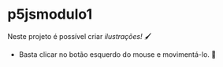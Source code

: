 # p5jsmodulo1

Neste projeto é possível criar *ilustrações!* 🖌️

- Basta clicar no botão esquerdo do mouse e movimentá-lo. 🌟
